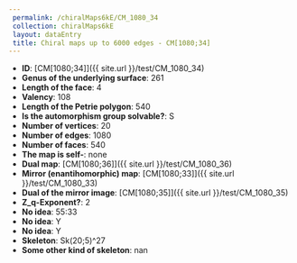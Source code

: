 ```yaml
--- 
 permalink: /chiralMaps6kE/CM_1080_34 
 collection: chiralMaps6kE
 layout: dataEntry
 title: Chiral maps up to 6000 edges - CM[1080;34]
---
```


- **ID**: [CM[1080;34]]({{ site.url }}/test/CM_1080_34)
- **Genus of the underlying surface**: 261
- **Length of the face**: 4
- **Valency**: 108
- **Length of the Petrie polygon**: 540
- **Is the automorphism group solvable?**: S
- **Number of vertices**: 20
- **Number of edges**: 1080
- **Number of faces**: 540
- **The map is self-**: none
- **Dual map**: [CM[1080;36]]({{ site.url }}/test/CM_1080_36)
- **Mirror (enantihomorphic) map**: [CM[1080;33]]({{ site.url }}/test/CM_1080_33)
- **Dual of the mirror image**: [CM[1080;35]]({{ site.url }}/test/CM_1080_35)
- **Z_q-Exponent?**: 2
- **No idea**:  55:33
- **No idea**: Y
- **No idea**: Y
- **Skeleton**: Sk(20;5)^27
- **Some other kind of skeleton**: nan
